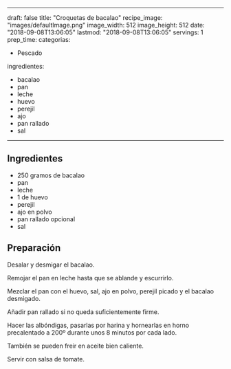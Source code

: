
---
draft: false
title: "Croquetas de bacalao"
recipe_image: "images/defaultImage.png"
image_width: 512
image_height: 512
date: "2018-09-08T13:06:05"
lastmod: "2018-09-08T13:06:05"
servings: 1
prep_time: 
categorias:
  - Pescado

ingredientes:
  - bacalao
  - pan
  - leche
  - huevo
  - perejil
  - ajo
  - pan rallado
  - sal
---

## Ingredientes
- 250 gramos de bacalao
- pan
- leche
- 1  de huevo
- perejil
- ajo en polvo
- pan rallado opcional
- sal

## Preparación
Desalar y desmigar el bacalao.

Remojar el pan en leche hasta que se ablande y escurrirlo.

Mezclar el pan con el huevo, sal, ajo en polvo, perejil picado y el bacalao desmigado.

Añadir pan rallado si no queda suficientemente firme.

Hacer las albóndigas, pasarlas por harina y hornearlas en horno precalentado a 200º durante unos 8 minutos por cada lado.

También se pueden freir en aceite bien caliente.



Servir con salsa de tomate.


